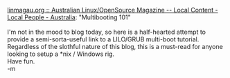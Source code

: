 <a href="http:/articles.linmagau.org/modules.php?op=modload">linmagau.org :: Australian Linux/OpenSource Magazine -- Local Content - Local People - Australia</a>: "Multibooting 101"
<br />
<br />I'm not in the mood to blog today, so here is a half-hearted attempt to provide a semi-sorta-useful link to a LILO/GRUB multi-boot tutorial.  Regardless of the slothful nature of this blog, this is a must-read for anyone looking to setup a *nix / Windows rig.
<br />Have fun.
<br />-m
<br />